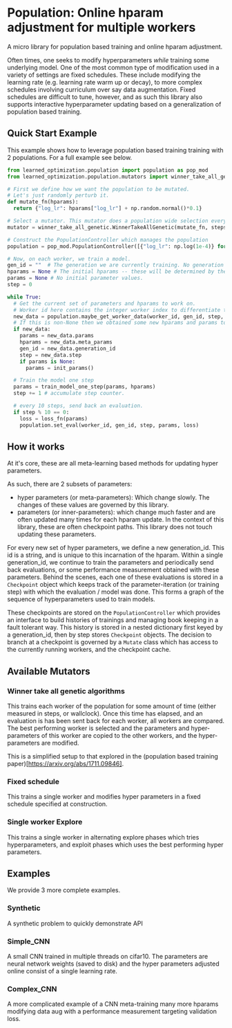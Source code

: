 # Population: Online hparam adjustment for multiple workers

A micro library for population based training and online hparam adjustment.

Often times, one seeks to modify hyperparameters *while* training some underlying model.
One of the most common type of modification used in a variety of settings are fixed schedules.
These include modifying the learning rate (e.g. learning rate warm up or decay),
to more complex schedules involving curriculum over say data augmentation.
Fixed schedules are difficult to tune, however, and as such this library also supports interactive
hyperparameter updating based on a generalization of population based training.

## Quick Start Example
This example shows how to leverage population based training training with 2 populations. For a full example see below.
```python
from learned_optimization.population import population as pop_mod
from learned_optimization.population.mutators import winner_take_all_genetic

# First we define how we want the population to be mutated.
# Let's just randomly perturb it.
def mutate_fn(hparams):
  return {"log_lr": hparams["log_lr"] + np.random.normal()*0.1}

# Select a mutator. This mutator does a population wide selection every 100 steps.
mutator = winner_take_all_genetic.WinnerTakeAllGenetic(mutate_fn, steps_per_exploit=100)

# Construct the PopulationController which manages the population
population = pop_mod.PopulationController([{"log_lr": np.log(1e-4)} for i in range(2)], mutator)

# Now, on each worker, we train a model.
gen_id = ""  # The generation we are currently training. No generation at init.
hparams = None # The initial hparams -- these will be determined by the population
params = None # No initial parameter values.
step = 0

while True:
  # Get the current set of parameters and hparams to work on.
  # Worker id here contains the integer worker index to differentiate the 2 workers.
  new_data = population.maybe_get_worker_data(worker_id, gen_id, step, params, meta_params)
  # If this is non-None then we obtained some new hparams and params to work with.
  if new_data:
    params = new_data.params
    hparams = new_data.meta_params
    gen_id = new_data.generation_id
    step = new_data.step
    if params is None:
      params = init_params()

  # Train the model one step
  params = train_model_one_step(params, hparams)
  step += 1 # accumulate step counter.

  # every 10 steps, send back an evaluation.
  if step % 10 == 0:
    loss = loss_fn(params)
    population.set_eval(worker_id, gen_id, step, params, loss)
```

## How it works

At it's core, these are all meta-learning based methods for updating hyper parameters.

As such, there are 2 subsets of parameters:
  * hyper parameters (or meta-parameters): Which change slowly. The changes of these values are governed by this library.
  * parameters (or inner-parameters): which change much faster and are often updated many times for each hparam update. In the context of this library, these are often checkpoint paths. 
    This library does not touch updating these parameters.
    
For every new set of hyper parameters, we define a new generation_id. This id is a string, and is unique to this incarnation of the hparam.
Within a single generation_id, we continue to train the parameters and periodically send back evaluations, or some performance measurement obtained with these parameters.
Behind the scenes, each one of these evaluations is stored in a `Checkpoint` object which keeps track of the parameter-iteration (or training step) with which the evaluation / model was done. This forms a graph of the sequence of hyperparameters used to train models.

These checkpoints are stored on the `PopulationController` which provides an interface to build histories of trainings and managing book keeping in a fault tolerant way. This history is stored in a nested dictionary first keyed by a generation_id, then by step stores `Checkpoint` objects.
The decision to branch at a checkpoint is governed by a `Mutate` class which has access to the currently running workers, and the checkpoint cache.


## Available Mutators

### Winner take all genetic algorithms
This trains each worker of the population for some amount of time (either measured in steps, or wallclock). Once this time has elapsed, and an evaluation is has been sent back for each worker,
all workers are compared. The best performing worker is selected and the parameters and hyper-parameters of this worker are copied to the other workers, and the hyper-parameters are modified.

This is a simplified setup to that explored in the (population based training paper)[https://arxiv.org/abs/1711.09846].

### Fixed schedule
This trains a single worker and modifies hyper parameters in a fixed schedule specified at construction.

### Single worker Explore
This trains a single worker in alternating explore phases which tries hyperparameters, and exploit phases which uses the best performing hyper parameters.


## Examples
We provide 3 more complete examples.

### Synthetic
A synthetic problem to quickly demonstrate API

### Simple\_CNN
A small CNN trained in multiple threads on cifar10. The parameters are neural network weights (saved to disk) and the hyper parameters adjusted online consist of a single learning rate.

### Complex\_CNN
A more complicated example of a CNN meta-training many more hparams modifying data aug with a performance measurement targeting validation loss.
